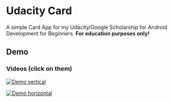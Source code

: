 # Udacity Card

A simple Card App for my Udacity/Google Scholarship for Android Development for Beginners. **For education purposes only!**

## Demo

### Videos (click on them)

[![Demo vertical](https://img.youtube.com/vi/_ftb1Yxj17o/0.jpg)](http://www.youtube.com/watch?v=_ftb1Yxj17o)

[![Demo horizontal](https://img.youtube.com/vi/jSl5HqtFqFw/0.jpg)](http://www.youtube.com/watch?v=jSl5HqtFqFw)